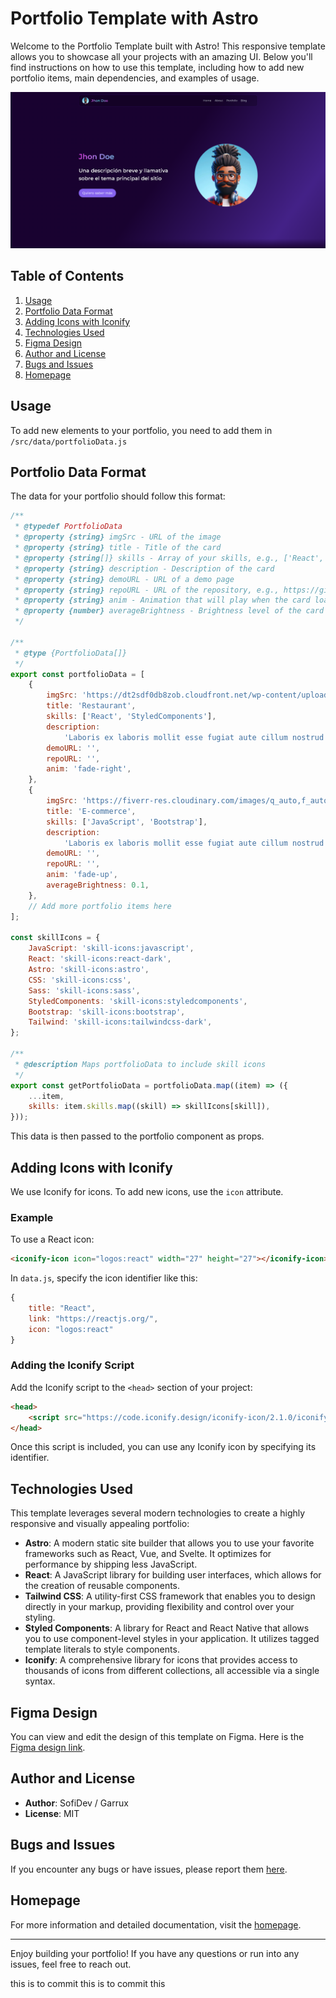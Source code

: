 # Portfolio Template with Astro

Welcome to the Portfolio Template built with Astro! This responsive template allows you to showcase all your projects with an amazing UI. Below you'll find instructions on how to use this template, including how to add new portfolio items, main dependencies, and examples of usage.

![Portada](image-1.png)

## Table of Contents

1. [Usage](#usage)
2. [Portfolio Data Format](#portfolio-data-format)
3. [Adding Icons with Iconify](#adding-icons-with-iconify)
4. [Technologies Used](#technologies-used)
5. [Figma Design](#figma-design)
6. [Author and License](#author-and-license)
7. [Bugs and Issues](#bugs-and-issues)
8. [Homepage](#homepage)

## Usage

To add new elements to your portfolio, you need to add them in `/src/data/portfolioData.js`

## Portfolio Data Format

The data for your portfolio should follow this format:

```js
/**
 * @typedef PortfolioData
 * @property {string} imgSrc - URL of the image
 * @property {string} title - Title of the card
 * @property {string[]} skills - Array of your skills, e.g., ['React', 'CSS', 'JavaScript']
 * @property {string} description - Description of the card
 * @property {string} demoURL - URL of a demo page
 * @property {string} repoURL - URL of the repository, e.g., https://github.com/user/repo
 * @property {string} anim - Animation that will play when the card loads, e.g., fade-up, fade-right, fade-left, fade-down
 * @property {number} averageBrightness - Brightness level of the card's background color, e.g., 0.1
 */

/**
 * @type {PortfolioData[]}
 */
export const portfolioData = [
	{
		imgSrc: 'https://dt2sdf0db8zob.cloudfront.net/wp-content/uploads/2021/06/copy-of-the-6-best-restaurant-website-templates-1.png',
		title: 'Restaurant',
		skills: ['React', 'StyledComponents'],
		description:
			'Laboris ex laboris mollit esse fugiat aute cillum nostrud enim dolor sit. Reprehenderit et non nulla irure aute nostrud commodo aute.',
		demoURL: '',
		repoURL: '',
		anim: 'fade-right',
	},
	{
		imgSrc: 'https://fiverr-res.cloudinary.com/images/q_auto,f_auto/gigs/299377097/original/7eb7dcebe244fcf5ad75d92b0969fc116946bd57/create-professional-amd-responsive-wordpress-website.jpg',
		title: 'E-commerce',
		skills: ['JavaScript', 'Bootstrap'],
		description:
			'Laboris ex laboris mollit esse fugiat aute cillum nostrud enim dolor sit. Reprehenderit et non nulla irure aute nostrud commodo aute.',
		demoURL: '',
		repoURL: '',
		anim: 'fade-up',
		averageBrightness: 0.1,
	},
	// Add more portfolio items here
];

const skillIcons = {
	JavaScript: 'skill-icons:javascript',
	React: 'skill-icons:react-dark',
	Astro: 'skill-icons:astro',
	CSS: 'skill-icons:css',
	Sass: 'skill-icons:sass',
	StyledComponents: 'skill-icons:styledcomponents',
	Bootstrap: 'skill-icons:bootstrap',
	Tailwind: 'skill-icons:tailwindcss-dark',
};

/**
 * @description Maps portfolioData to include skill icons
 */
export const getPortfolioData = portfolioData.map((item) => ({
	...item,
	skills: item.skills.map((skill) => skillIcons[skill]),
}));
```

This data is then passed to the portfolio component as props.

## Adding Icons with Iconify

We use Iconify for icons. To add new icons, use the `icon` attribute.

### Example

To use a React icon:

```html
<iconify-icon icon="logos:react" width="27" height="27"></iconify-icon>
```

In `data.js`, specify the icon identifier like this:

```js
{
    title: "React",
    link: "https://reactjs.org/",
    icon: "logos:react"
}
```

### Adding the Iconify Script

Add the Iconify script to the `<head>` section of your project:

```html
<head>
	<script src="https://code.iconify.design/iconify-icon/2.1.0/iconify-icon.min.js"></script>
</head>
```

Once this script is included, you can use any Iconify icon by specifying its identifier.

## Technologies Used

This template leverages several modern technologies to create a highly responsive and visually appealing portfolio:

-   **Astro**: A modern static site builder that allows you to use your favorite frameworks such as React, Vue, and Svelte. It optimizes for performance by shipping less JavaScript.
-   **React**: A JavaScript library for building user interfaces, which allows for the creation of reusable components.
-   **Tailwind CSS**: A utility-first CSS framework that enables you to design directly in your markup, providing flexibility and control over your styling.
-   **Styled Components**: A library for React and React Native that allows you to use component-level styles in your application. It utilizes tagged template literals to style components.
-   **Iconify**: A comprehensive library for icons that provides access to thousands of icons from different collections, all accessible via a single syntax.

## Figma Design

You can view and edit the design of this template on Figma. Here is the [Figma design link](https://www.figma.com/design/15EteAKw8d0QCNCucw5lft/mi-primer-blog?node-id=200-643&t=hbUqn1hqSfLcfI92-0).

## Author and License

-   **Author**: SofiDev / Garrux
-   **License**: MIT

## Bugs and Issues

If you encounter any bugs or have issues, please report them [here](https://github.com/SofiDevO/portfolio-astrosofidev-garrux/issues).

## Homepage

For more information and detailed documentation, visit the [homepage](https://github.com/SofiDevO/portfolio-astrosofidev-garrux#readme).

---

Enjoy building your portfolio! If you have any questions or run into any issues, feel free to reach out.

this is to commit
this is to commit
this
